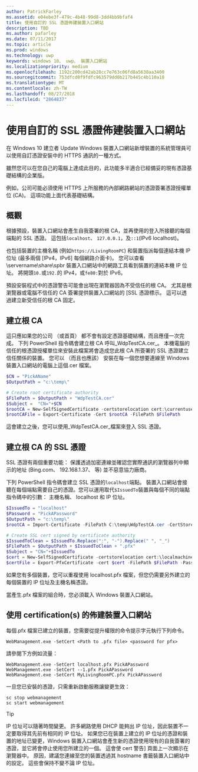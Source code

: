 ```yaml
---
author: PatrickFarley
ms.assetid: e04ebe3f-479c-4b48-99d8-3dd4bb9bfaf4
title: 使用自訂的 SSL 憑證佈建裝置入口網站
description: TBD
ms.author: pafarley
ms.date: 07/11/2017
ms.topic: article
ms.prod: windows
ms.technology: uwp
keywords: windows 10、 uwp、 裝置入口網站
ms.localizationpriority: medium
ms.openlocfilehash: 1192c200cd42ab28cc7e763c06fd8a5638aa3400
ms.sourcegitcommit: 753dfcd0f9fdfc963579dd0b217b445c4b110a18
ms.translationtype: MT
ms.contentlocale: zh-TW
ms.lasthandoff: 08/27/2018
ms.locfileid: "2864837"
---
```

# <a name="provision-device-portal-with-a-custom-ssl-certificate"></a>使用自訂的 SSL 憑證佈建裝置入口網站
在 Windows 10 建立者 Update Windows 裝置入口網站新增裝置的系統管理員可以使用自訂憑證安裝中的 HTTPS 通訊的一種方式。 

雖然您可以在您自己的電腦上達成此目的，此功能多半適合已經備妥的現有憑證基礎結構的企業版。  

例如，公司可能必須使用 HTTPS 上所服務的內部網路網站的憑證簽署憑證授權單位 (CA)。 這項功能上面代表基礎結構。 

## <a name="overview"></a>概觀
根據預設，裝置入口網站會產生自我簽署的根 CA，並再使用的登入所接聽的每個端點的 SSL 憑證。 這包括`localhost`、 `127.0.0.1`，及`::1`(IPv6 localhost)。

也包括裝置的主機名稱 (例如`https://LivingRoomPC`) 和裝置指派每個連結本機 IP 位址 (最多兩個 [IPv4，IPv6] 每個網路介面卡)。 您可以查看 \\servername\share\spbr 裝置入口網站中的網路工具看到裝置的連結本機 IP 位址。 將開頭`10.`或`192.`的 IPv4，或`fe80:`對於 IPv6。 

預設安裝程式中的憑證警告可能會出現在瀏覽器因為不受信任的根 CA。 尤其是根瀏覽器或電腦不信任的 CA 簽署提供裝置入口網站的 [SSL 憑證標示。 這可以透過建立新受信任的根 CA 固定。

## <a name="create-a-root-ca"></a>建立根 CA

這只應如果您的公司 （或首頁） 都不會有設定憑證基礎結構，而且應僅一次完成。 下列 PowerShell 指令碼會建立根 CA 呼叫_WdpTestCA.cer_。 本機電腦的信任的根憑證授權單位來安裝此檔案將會造成您此根 CA 所簽署的 SSL 憑證建立信任關係的裝置。 您可以 （而且也應該） 安裝在每一個您想要連線至 Windows 裝置入口網站的電腦上這個.cer 檔案。  

```PowerShell
$CN = "PickAName"
$OutputPath = "c:\temp\"

# Create root certificate authority
$FilePath = $OutputPath + "WdpTestCA.cer"
$Subject =  "CN="+$CN
$rootCA = New-SelfSignedCertificate -certstorelocation cert:\currentuser\my -Subject $Subject -HashAlgorithm "SHA512" -KeyUsage CertSign,CRLSign
$rootCAFile = Export-Certificate -Cert $rootCA -FilePath $FilePath
```

這會建立之後，您可以使用_WdpTestCA.cer_檔案來登入 SSL 憑證。 

## <a name="create-an-ssl-certificate-with-the-root-ca"></a>建立根 CA 的 SSL 憑證

SSL 憑證有兩個重要功能： 保護透過加密連線並確認您實際通訊的瀏覽器列中顯示的地址 (Bing.com、 192.168.1.37、 等) 並不惡意協力廠商。

下列 PowerShell 指令碼會建立 SSL 憑證的`localhost`端點。 裝置入口網站會接聽在每個端點需要自己的憑證。您可以運用取代`$IssuedTo`裝置與每個不同的端點指令碼中的引數： 主機名稱、 localhost 和 IP 位址。

```PowerShell
$IssuedTo = "localhost"
$Password = "PickAPassword"
$OutputPath = "c:\temp\"
$rootCA = Import-Certificate -FilePath C:\temp\WdpTestCA.cer -CertStoreLocation Cert:\CurrentUser\My\

# Create SSL cert signed by certificate authority
$IssuedToClean = $IssuedTo.Replace(":", "-").Replace(" ", "_")
$FilePath = $OutputPath + $IssuedToClean + ".pfx"
$Subject = "CN="+$IssuedTo
$cert = New-SelfSignedCertificate -certstorelocation cert:\localmachine\my -Subject $Subject -DnsName $IssuedTo -Signer $rootCA -HashAlgorithm "SHA512"
$certFile = Export-PfxCertificate -cert $cert -FilePath $FilePath -Password (ConvertTo-SecureString -String $Password -Force -AsPlainText)
```

如果您有多個裝置，您可以重複使用 localhost.pfx 檔案，但您仍需要另外建立的每個裝置的 IP 位址及主機名稱憑證。

當產生.pfx 檔案的組合時，您必須載入 Windows 裝置入口網站。 

## <a name="provision-device-portal-with-the-certifications"></a>使用 certification(s) 的佈建裝置入口網站

每個.pfx 檔案已建立的裝置，您需要從提升權限的命令提示字元執行下列命令。

```
WebManagement.exe -SetCert <Path to .pfx file> <password for pfx> 
```

請參閱下方例如流量：
```
WebManagement.exe -SetCert localhost.pfx PickAPassword
WebManagement.exe -SetCert --1.pfx PickAPassword
WebManagement.exe -SetCert MyLivingRoomPC.pfx PickAPassword
```

一旦您已安裝的憑證，只需重新啟動服務讓變更生效：

```
sc stop webmanagement
sc start webmanagement
```

> [!TIP]
> IP 位址可以隨著時間變更。
許多網路使用 DHCP 能夠出 IP 位址，因此裝置不一定要取得其先前有相同的 IP 位址。 如果您已在裝置上建立的 IP 位址的憑證和裝置的地址已變更，Windows 裝置入口網站會產生新的憑證使用現有的自我簽署的憑證，並它將會停止使用您所建立的一個。 這會使 cert 警告] 頁面上一次顯示在瀏覽器中。 原因，建議您連線至您的裝置透過其 hostname 書籤裝置入口網站中的設定。 這些會保持不變不論 IP 位址。
